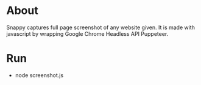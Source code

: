 # About
Snappy captures full page screenshot of any website given. It is made with javascript by wrapping Google Chrome Headless API Puppeteer.

# Run
- node screenshot.js
